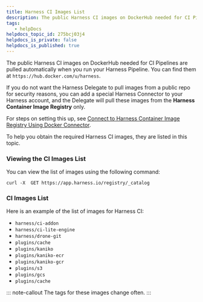 ```yaml
---
title: Harness CI Images List
description: The public Harness CI images on DockerHub needed for CI Pipelines are pulled automatically when you run your Harness Pipeline. You can find them at https&#58;//hub.docker.com/u/harness. If you do not wan…
tags: 
   - helpDocs
helpdocs_topic_id: 275bcj03j4
helpdocs_is_private: false
helpdocs_is_published: true
---
```


The public Harness CI images on DockerHub needed for CI Pipelines are
pulled automatically when you run your Harness Pipeline. You can find
them at `https://hub.docker.com/u/harness`.

If you do not want the Harness Delegate to pull images from a public
repo for security reasons, you can add a special Harness Connector to
your Harness account, and the Delegate will pull these images from
the **Harness Container Image Registry** only.

For steps on setting this up, see [Connect to Harness Container Image
Registry Using Docker
Connector](/article/my8n93rxnw-connect-to-harness-container-image-registry-using-docker-connector).

To help you obtain the required Harness CI images, they are listed in
this topic.

### Viewing the CI Images List

You can view the list of images using the following command:

    curl -X  GET https://app.harness.io/registry/_catalog

### CI Images List

Here is an example of the list of images for Harness CI:

-   `harness/ci-addon`
-   `harness/ci-lite-engine`
-   `harness/drone-git`
-   `plugins/cache`
-   `plugins/kaniko`
-   `plugins/kaniko-ecr`
-   `plugins/kaniko-gcr`
-   `plugins/s3`
-   `plugins/gcs`
-   `plugins/cache`

::: note-callout
The tags for these images change often.
:::
